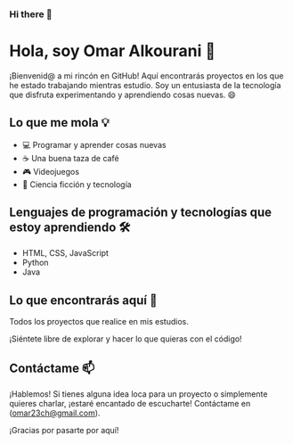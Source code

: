 ### Hi there 👋

<!--
**Omar25CH/Omar25CH** is a ✨ _special_ ✨ repository because its `README.md` (this file) appears on your GitHub profile.

Here are some ideas to get you started:

- 🔭 I’m currently working on ...
- 🌱 I’m currently learning ...
- 👯 I’m looking to collaborate on ...
- 🤔 I’m looking for help with ...
- 💬 Ask me about ...
- 📫 How to reach me: ...
- 😄 Pronouns: ...
- ⚡ Fun fact: ...
-->
# Hola, soy Omar Alkourani 👋

¡Bienvenid@ a mi rincón en GitHub! Aquí encontrarás proyectos en los que he estado trabajando mientras estudio. Soy un entusiasta de la tecnología que disfruta experimentando y aprendiendo cosas nuevas. 😄

## Lo que me mola 💡

- 💻 Programar y aprender cosas nuevas
- ☕ Una buena taza de café
- 🎮 Videojuegos
- 🌌 Ciencia ficción y tecnología

## Lenguajes de programación y tecnologías que estoy aprendiendo 🛠️

- HTML, CSS, JavaScript
- Python
- Java

## Lo que encontrarás aquí 📂

Todos los proyectos que realice en mis estudios.

¡Siéntete libre de explorar y hacer lo que quieras con el código!

## Contáctame 📫

¡Hablemos! Si tienes alguna idea loca para un proyecto o simplemente quieres charlar, ¡estaré encantado de escucharte! Contáctame en (omar23ch@gmail.com).

¡Gracias por pasarte por aquí!

